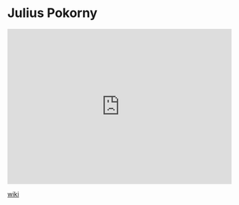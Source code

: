 # Julius Pokorny
<iframe width="100%" height="350" frameborder="0" allow="accelerometer; autoplay; clipboard-write; encrypted-media; gyroscope; picture-in-picture" allowfullscreen src="https://en.wikipedia.org/wiki/Julius-Pokorny"></iframe>

[wiki](https://en.wikipedia.org/wiki/Julius-Pokorny)